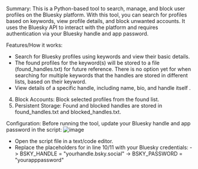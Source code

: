 Summary:
This is a Python-based tool to search, manage, and block user profiles on the Bluesky platform. With this tool, you can search for profiles based on keywords, view profile details, and block unwanted accounts. It uses the Bluesky API to interact with the platform and requires authentication via your Bluesky handle and app password.


Features/How it works:
- Search for Bluesky profiles using keywords and view their basic details.
- The found profiles for the keyword(s) will be stored to a file (found_handles.txt) for future reference. There is no option yet for when searching for multiple keywords that the handles are stored in different lists, based on their keyword.
- View details of a specific handle, including name, bio, and handle itself .
4.	Block Accounts: Block selected profiles from the found list.
5.	Persistent Storage: Found and blocked handles are stored in found_handles.txt and blocked_handles.txt.

Configuration:
Before running the tool, update your Bluesky handle and app password in the script:                                ![image](https://github.com/user-attachments/assets/6c208dc1-149a-4842-86bd-2e00184166c9)
- Open the script file in a text/code editor.
- Replace the placeholders for in line 10/11 with your Bluesky credentials:
    -> BSKY_HANDLE = "yourhandle.bsky.social"
    -> BSKY_PASSWORD = "yourapppassword"

